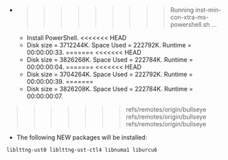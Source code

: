 * >>>>>>>>> Running inst-min-con-xtra-ms-powershell.sh ...
  * Install PowerShell.
<<<<<<< HEAD
  * Disk size = 3712244K. Space Used = 222792K. Runtime = 00:00:00:33.
=======
<<<<<<< HEAD
  * Disk size = 3826268K. Space Used = 222784K. Runtime = 00:00:00:04.
=======
<<<<<<< HEAD
  * Disk size = 3704264K. Space Used = 222792K. Runtime = 00:00:00:39.
=======
  * Disk size = 3826208K. Space Used = 222784K. Runtime = 00:00:00:07.
>>>>>>> refs/remotes/origin/bullseye
>>>>>>> refs/remotes/origin/bullseye
>>>>>>> refs/remotes/origin/bullseye
  * The following NEW packages will be installed:
  ```bash
liblttng-ust0 liblttng-ust-ctl4 libnuma1 liburcu6
  ```
